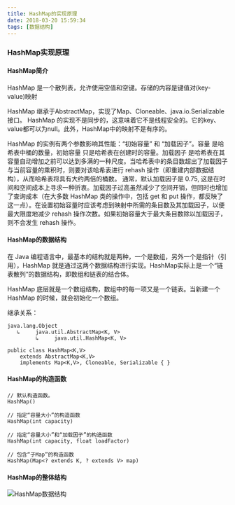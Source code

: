 ```yaml
---
title: HashMap的实现原理
date: 2018-03-20 15:59:34
tags: [数据结构]
---
```



### HashMap实现原理

#### HashMap简介

HashMap 是一个散列表，允许使用空值和空键。存储的内容是键值对(key-value)映射

HashMap 继承于AbstractMap，实现了Map、Cloneable、java.io.Serializable接口。
HashMap 的实现不是同步的，这意味着它不是线程安全的。它的key、value都可以为null。此外，HashMap中的映射不是有序的。

HashMap 的实例有两个参数影响其性能：“初始容量” 和 “加载因子”。容量 是哈希表中桶的数量，初始容量 只是哈希表在创建时的容量。加载因子 是哈希表在其容量自动增加之前可以达到多满的一种尺度。当哈希表中的条目数超出了加载因子与当前容量的乘积时，则要对该哈希表进行 rehash 操作（即重建内部数据结构），从而哈希表将具有大约两倍的桶数。
通常，默认加载因子是 0.75, 这是在时间和空间成本上寻求一种折衷。加载因子过高虽然减少了空间开销，但同时也增加了查询成本（在大多数 HashMap 类的操作中，包括 get 和 put 操作，都反映了这一点）。在设置初始容量时应该考虑到映射中所需的条目数及其加载因子，以便最大限度地减少 rehash 操作次数。如果初始容量大于最大条目数除以加载因子，则不会发生 rehash 操作。

#### HashMap的数据结构

在 Java 编程语言中，最基本的结构就是两种，一个是数组，另外一个是指针（引用），HashMap 就是通过这两个数据结构进行实现。HashMap实际上是一个“链表散列”的数据结构，即数组和链表的结合体。


HashMap 底层就是一个数组结构，数组中的每一项又是一个链表。当新建一个 HashMap 的时候，就会初始化一个数组。


继承关系：

	java.lang.Object
	   ↳     java.util.AbstractMap<K, V>
	         ↳     java.util.HashMap<K, V>
	
	public class HashMap<K,V>
	    extends AbstractMap<K,V>
	    implements Map<K,V>, Cloneable, Serializable { }
    
#### HashMap的构造函数

	// 默认构造函数。
	HashMap()
	
	// 指定“容量大小”的构造函数
	HashMap(int capacity)
	
	// 指定“容量大小”和“加载因子”的构造函数
	HashMap(int capacity, float loadFactor)
	
	// 包含“子Map”的构造函数
	HashMap(Map<? extends K, ? extends V> map)
	
	
	
#### HashMap的整体结构

![HashMap数据结构](https://github.com/GitHublsh/BlogPic/raw/master/java8hashmap.png)